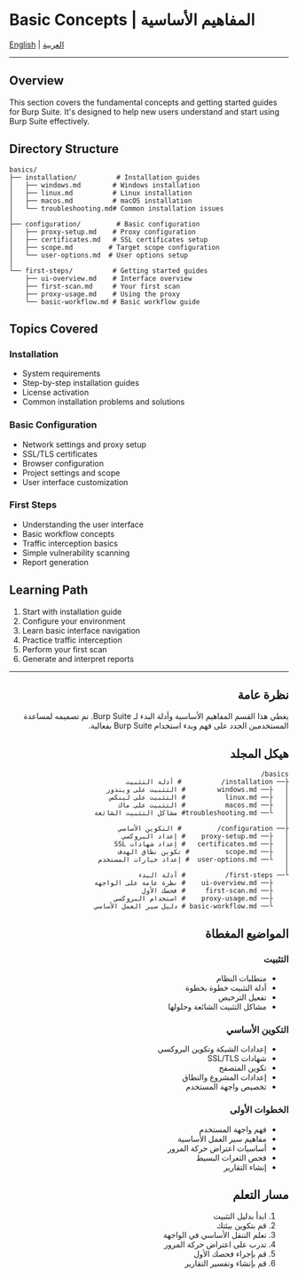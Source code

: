 # Basic Concepts | المفاهيم الأساسية

[English](#english) | [العربية](#arabic)

---

<div id="english">

## Overview
This section covers the fundamental concepts and getting started guides for Burp Suite. It's designed to help new users understand and start using Burp Suite effectively.

## Directory Structure
```
basics/
├── installation/          # Installation guides
│   ├── windows.md        # Windows installation
│   ├── linux.md          # Linux installation
│   ├── macos.md          # macOS installation
│   └── troubleshooting.md# Common installation issues
│
├── configuration/         # Basic configuration
│   ├── proxy-setup.md    # Proxy configuration
│   ├── certificates.md   # SSL certificates setup
│   ├── scope.md         # Target scope configuration
│   └── user-options.md  # User options setup
│
└── first-steps/          # Getting started guides
    ├── ui-overview.md    # Interface overview
    ├── first-scan.md     # Your first scan
    ├── proxy-usage.md    # Using the proxy
    └── basic-workflow.md # Basic workflow guide
```

## Topics Covered

### Installation
- System requirements
- Step-by-step installation guides
- License activation
- Common installation problems and solutions

### Basic Configuration
- Network settings and proxy setup
- SSL/TLS certificates
- Browser configuration
- Project settings and scope
- User interface customization

### First Steps
- Understanding the user interface
- Basic workflow concepts
- Traffic interception basics
- Simple vulnerability scanning
- Report generation

## Learning Path
1. Start with installation guide
2. Configure your environment
3. Learn basic interface navigation
4. Practice traffic interception
5. Perform your first scan
6. Generate and interpret reports

</div>

---

<div dir="rtl" id="arabic">

## نظرة عامة
يغطي هذا القسم المفاهيم الأساسية وأدلة البدء لـ Burp Suite. تم تصميمه لمساعدة المستخدمين الجدد على فهم وبدء استخدام Burp Suite بفعالية.

## هيكل المجلد
```
basics/
├── installation/          # أدلة التثبيت
│   ├── windows.md        # التثبيت على ويندوز
│   ├── linux.md          # التثبيت على لينكس
│   ├── macos.md          # التثبيت على ماك
│   └── troubleshooting.md# مشاكل التثبيت الشائعة
│
├── configuration/         # التكوين الأساسي
│   ├── proxy-setup.md    # إعداد البروكسي
│   ├── certificates.md   # إعداد شهادات SSL
│   ├── scope.md         # تكوين نطاق الهدف
│   └── user-options.md  # إعداد خيارات المستخدم
│
└── first-steps/          # أدلة البدء
    ├── ui-overview.md    # نظرة عامة على الواجهة
    ├── first-scan.md     # فحصك الأول
    ├── proxy-usage.md    # استخدام البروكسي
    └── basic-workflow.md # دليل سير العمل الأساسي
```

## المواضيع المغطاة

### التثبيت
- متطلبات النظام
- أدلة التثبيت خطوة بخطوة
- تفعيل الترخيص
- مشاكل التثبيت الشائعة وحلولها

### التكوين الأساسي
- إعدادات الشبكة وتكوين البروكسي
- شهادات SSL/TLS
- تكوين المتصفح
- إعدادات المشروع والنطاق
- تخصيص واجهة المستخدم

### الخطوات الأولى
- فهم واجهة المستخدم
- مفاهيم سير العمل الأساسية
- أساسيات اعتراض حركة المرور
- فحص الثغرات البسيط
- إنشاء التقارير

## مسار التعلم
1. ابدأ بدليل التثبيت
2. قم بتكوين بيئتك
3. تعلم التنقل الأساسي في الواجهة
4. تدرب على اعتراض حركة المرور
5. قم بإجراء فحصك الأول
6. قم بإنشاء وتفسير التقارير

</div>
